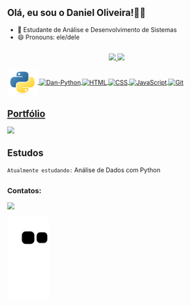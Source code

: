 ## Olá, eu sou o Daniel Oliveira!👋😉

- 🔭 Estudante de Análise e Desenvolvimento de Sistemas
- 😄 Pronouns: ele/dele

##
<div align="center">
  <a href="https://github.com/danoliveiradev">
  <img height="180em" src="https://github-readme-stats.vercel.app/api?username=danoliveiradev&show_icons=true&theme=calm&include_all_commits=true&count_private=true"/>
  <img height="180em" src="https://github-readme-stats.vercel.app/api/top-langs/?username=danoliveiradev&layout=compact&langs_count=7&theme=calm"/>
</div>
  
<div style="display: inline_block"><br>
  <img align="center" alt="Dan-Python" height="60" width="70" src="https://raw.githubusercontent.com/devicons/devicon/master/icons/python/python-original.svg">
  <img align="center" alt="Dan-Python" height="60" width="70" src="https://cdn.jsdelivr.net/gh/devicons/devicon/icons/mysql/mysql-original-wordmark.svg">
  <img align="center" alt="HTML" height="60" widht="70" src="https://img.icons8.com/color/48/000000/html-5--v1.png">
  <img align="center" alt="CSS" height="60" widht="70" src="https://img.icons8.com/color/48/000000/css3.png">
  <img align="center" alt="JavaScript" height="60" widht="70" src="https://img.icons8.com/color/48/000000/javascript.png">
  <img align="center" alt="Git" height="60" widht="70" src="https://img.icons8.com/color/48/000000/git.png">
</div>
  
## Portfólio
  
  <div> 
  <a href="https://danoliveiradev.github.io/portfolio-pessoal/" target="_blank"><img src="https://img.shields.io/badge/Site-Portfólio Pessoal-orange" target="_blank"></a> 

## Estudos

`Atualmente estudando:` Análise de Dados com Python

## 
### Contatos:

<div> 
  <a href="https://www.linkedin.com/in/daniel-rafael-de-oliveira/" target="_blank"><img src="https://img.shields.io/badge/-LinkedIn-%230077B5?style=for-the-badge&logo=linkedin&logoColor=white" target="_blank"></a> 

![Snake animation](https://github.com/danoliveiradev/danoliveiradev/blob/output/github-contribution-grid-snake.svg)
